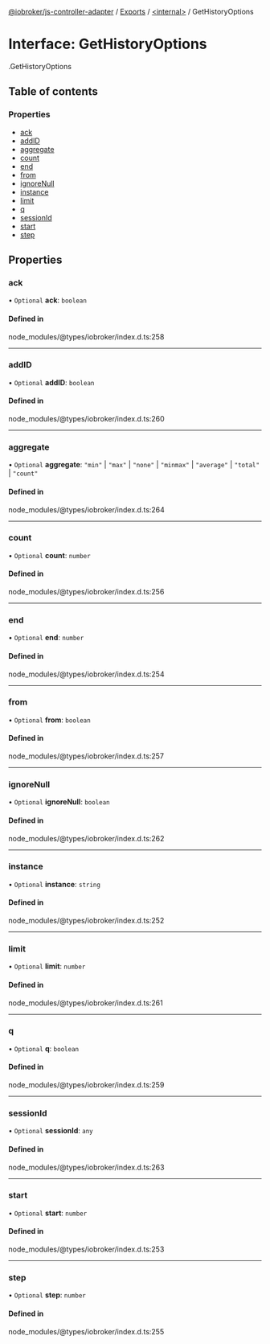 [@iobroker/js-controller-adapter](../README.md) / [Exports](../modules.md) / [<internal\>](../modules/internal_.md) / GetHistoryOptions

# Interface: GetHistoryOptions

[<internal>](../modules/internal_.md).GetHistoryOptions

## Table of contents

### Properties

- [ack](internal_.GetHistoryOptions.md#ack)
- [addID](internal_.GetHistoryOptions.md#addid)
- [aggregate](internal_.GetHistoryOptions.md#aggregate)
- [count](internal_.GetHistoryOptions.md#count)
- [end](internal_.GetHistoryOptions.md#end)
- [from](internal_.GetHistoryOptions.md#from)
- [ignoreNull](internal_.GetHistoryOptions.md#ignorenull)
- [instance](internal_.GetHistoryOptions.md#instance)
- [limit](internal_.GetHistoryOptions.md#limit)
- [q](internal_.GetHistoryOptions.md#q)
- [sessionId](internal_.GetHistoryOptions.md#sessionid)
- [start](internal_.GetHistoryOptions.md#start)
- [step](internal_.GetHistoryOptions.md#step)

## Properties

### ack

• `Optional` **ack**: `boolean`

#### Defined in

node_modules/@types/iobroker/index.d.ts:258

___

### addID

• `Optional` **addID**: `boolean`

#### Defined in

node_modules/@types/iobroker/index.d.ts:260

___

### aggregate

• `Optional` **aggregate**: ``"min"`` \| ``"max"`` \| ``"none"`` \| ``"minmax"`` \| ``"average"`` \| ``"total"`` \| ``"count"``

#### Defined in

node_modules/@types/iobroker/index.d.ts:264

___

### count

• `Optional` **count**: `number`

#### Defined in

node_modules/@types/iobroker/index.d.ts:256

___

### end

• `Optional` **end**: `number`

#### Defined in

node_modules/@types/iobroker/index.d.ts:254

___

### from

• `Optional` **from**: `boolean`

#### Defined in

node_modules/@types/iobroker/index.d.ts:257

___

### ignoreNull

• `Optional` **ignoreNull**: `boolean`

#### Defined in

node_modules/@types/iobroker/index.d.ts:262

___

### instance

• `Optional` **instance**: `string`

#### Defined in

node_modules/@types/iobroker/index.d.ts:252

___

### limit

• `Optional` **limit**: `number`

#### Defined in

node_modules/@types/iobroker/index.d.ts:261

___

### q

• `Optional` **q**: `boolean`

#### Defined in

node_modules/@types/iobroker/index.d.ts:259

___

### sessionId

• `Optional` **sessionId**: `any`

#### Defined in

node_modules/@types/iobroker/index.d.ts:263

___

### start

• `Optional` **start**: `number`

#### Defined in

node_modules/@types/iobroker/index.d.ts:253

___

### step

• `Optional` **step**: `number`

#### Defined in

node_modules/@types/iobroker/index.d.ts:255
